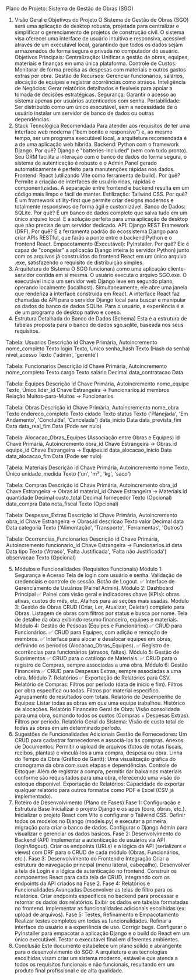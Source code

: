 Plano de Projeto: Sistema de Gestão de Obras (SGO)
1. Visão Geral e Objetivos do Projeto
O Sistema de Gestão de Obras (SGO) será uma aplicação de desktop robusta, projetada para centralizar e simplificar o gerenciamento de projetos de construção civil. O sistema visa oferecer uma interface de usuário intuitiva e responsiva, acessível através de um executável local, garantindo que todos os dados sejam armazenados de forma segura e privada no computador do usuário.
Objetivos Principais:
Centralização: Unificar a gestão de obras, equipes, materiais e finanças em uma única plataforma.
Controle de Custos: Monitorar de forma precisa as despesas com materiais e outros gastos extras por obra.
Gestão de Recursos: Gerenciar funcionários, salários, alocação de equipes e registrar ocorrências como atrasos.
Inteligência de Negócios: Gerar relatórios detalhados e flexíveis para apoiar a tomada de decisões estratégicas.
Segurança: Garantir o acesso ao sistema apenas por usuários autenticados com senha.
Portabilidade: Ser distribuído como um único executável, sem a necessidade de o usuário instalar um servidor de banco de dados ou outras dependências.
2. Stack Tecnológica Recomendada
Para atender aos requisitos de ter uma interface web moderna ("bem bonito e responsivo") e, ao mesmo tempo, ser um programa executável local, a arquitetura recomendada é a de uma aplicação web híbrida.
Backend: Python com o framework Django.
Por quê? Django é "batteries-included" (vem com tudo pronto). Seu ORM facilita a interação com o banco de dados de forma segura, o sistema de autenticação é robusto e o Admin Panel gerado automaticamente é perfeito para manutenções rápidas nos dados.
Frontend: React (utilizando Vite como ferramenta de build).
Por quê? Permite a criação de interfaces de usuário ricas, rápidas e componentizadas. A separação entre frontend e backend resulta em um código mais limpo e fácil de manter.
Estilização: Tailwind CSS.
Por quê? É um framework utility-first que permite criar designs modernos e totalmente responsivos de forma ágil e customizável.
Banco de Dados: SQLite.
Por quê? É um banco de dados completo que salva tudo em um único arquivo local. É a solução perfeita para uma aplicação de desktop que não precisa de um servidor dedicado.
API: Django REST Framework (DRF).
Por quê? É a ferramenta padrão do ecossistema Django para criar APIs RESTful, que farão a ponte entre o backend Python e o frontend React.
Empacotamento (Executável): PyInstaller.
Por quê? Ele é capaz de "congelar" a aplicação Django inteira (o servidor Python) junto com os arquivos já construídos do frontend React em um único arquivo .exe, satisfazendo o requisito de distribuição simples.
3. Arquitetura do Sistema
O SGO funcionará como uma aplicação cliente-servidor contida em si mesma.
O usuário executa o arquivo SGO.exe.
O executável inicia um servidor web Django leve em segundo plano, operando localmente (localhost).
Simultaneamente, ele abre uma janela que renderiza a interface construída em React.
A interface React faz chamadas de API para o servidor Django local para buscar e manipular os dados do banco de dados SQLite.
Para o usuário, a experiência é a de um programa de desktop nativo e coeso.
4. Estrutura Detalhada do Banco de Dados (Schema)
Esta é a estrutura de tabelas proposta para o banco de dados sgo.sqlite, baseada nos seus requisitos.


Tabela: Usuarios
Descrição
id
Chave Primária, Autoincremento
nome_completo
Texto
login
Texto, Único
senha_hash
Texto (Hash da senha)
nivel_acesso
Texto ('admin', 'gerente')


Tabela: Funcionarios
Descrição
id
Chave Primária, Autoincremento
nome_completo
Texto
cargo
Texto
salario
Decimal
data_contratacao
Data


Tabela: Equipes
Descrição
id
Chave Primária, Autoincremento
nome_equipe
Texto, Único
lider_id
Chave Estrangeira -> Funcionarios.id
membros
Relação Muitos-para-Muitos -> Funcionarios


Tabela: Obras
Descrição
id
Chave Primária, Autoincremento
nome_obra
Texto
endereco_completo
Texto
cidade
Texto
status
Texto ('Planejada', 'Em Andamento', 'Concluída', 'Cancelada')
data_inicio
Data
data_prevista_fim
Data
data_real_fim
Data (Pode ser nulo)


Tabela: Alocacao_Obras_Equipes
(Associação entre Obras e Equipes)
id
Chave Primária, Autoincremento
obra_id
Chave Estrangeira -> Obras.id
equipe_id
Chave Estrangeira -> Equipes.id
data_alocacao_inicio
Data
data_alocacao_fim
Data (Pode ser nulo)


Tabela: Materiais
Descrição
id
Chave Primária, Autoincremento
nome
Texto, Único
unidade_medida
Texto ('un', 'm²', 'kg', 'saco')


Tabela: Compras
Descrição
id
Chave Primária, Autoincremento
obra_id
Chave Estrangeira -> Obras.id
material_id
Chave Estrangeira -> Materiais.id
quantidade
Decimal
custo_total
Decimal
fornecedor
Texto (Opcional)
data_compra
Data
nota_fiscal
Texto (Opcional)


Tabela: Despesas_Extras
Descrição
id
Chave Primária, Autoincremento
obra_id
Chave Estrangeira -> Obras.id
descricao
Texto
valor
Decimal
data
Data
categoria
Texto ('Alimentação', 'Transporte', 'Ferramentas', 'Outros')


Tabela: Ocorrencias_Funcionarios
Descrição
id
Chave Primária, Autoincremento
funcionario_id
Chave Estrangeira -> Funcionarios.id
data
Data
tipo
Texto ('Atraso', 'Falta Justificada', 'Falta não Justificada')
observacao
Texto (Opcional)

5. Módulos e Funcionalidades (Requisitos Funcionais)
Módulo 1: Segurança e Acesso
Tela de login com usuário e senha.
Validação de credenciais e controle de sessão.
Botão de Logout.
✅ Interface de Gerenciamento de Usuários (Painel Admin).
Módulo 2: Dashboard Principal
✅ Painel com visão geral e indicadores chave (KPIs): obras ativas, custos do mês, etc.
Atalhos para as seções mais usadas.
Módulo 3: Gestão de Obras
CRUD (Criar, Ler, Atualizar, Deletar) completo para Obras.
Listagem de obras com filtros por status e busca por nome.
Tela de detalhe da obra exibindo resumo financeiro, equipes e materiais.
Módulo 4: Gestão de Pessoas (Equipes e Funcionários)
✅ CRUD para Funcionários.
✅ CRUD para Equipes, com adição e remoção de membros.
✅ Interface para alocar e desalocar equipes em obras, definindo os períodos (Alocacao_Obras_Equipes).
✅ Registro de ocorrências para funcionários (atrasos, faltas).
Módulo 5: Gestão de Suprimentos
✅ CRUD para o catálogo de Materiais.
✅ CRUD para o registro de Compras, sempre associadas a uma obra.
Módulo 6: Gestão Financeira
✅ CRUD para Despesas Extras, sempre associadas a uma obra.
Módulo 7: Relatórios
✅ Exportação de Relatórios para CSV.
Relatório de Compras:
Filtros por período (data de início e fim).
Filtros por obra específica ou todas.
Filtros por material específico.
Agrupamento de resultados com totais.
Relatório de Desempenho de Equipes:
Listar todas as obras em que uma equipe trabalhou.
Histórico de alocações.
Relatório Financeiro Geral de Obra:
Visão consolidada para uma obra, somando todos os custos (Compras + Despesas Extras).
Filtros por período.
Relatório Geral do Sistema:
Visão de custo total de todas as obras em um determinado período.
6. Sugestões de Funcionalidades Adicionais
Gestão de Fornecedores: Um CRUD para cadastrar fornecedores e associá-los às compras.
Anexos de Documentos: Permitir o upload de arquivos (fotos de notas fiscais, recibos, plantas) e vinculá-los a uma compra, despesa ou obra.
Linha do Tempo da Obra (Gráfico de Gantt): Uma visualização gráfica do cronograma da obra com suas etapas e dependências.
Controle de Estoque: Além de registrar a compra, permitir dar baixa nos materiais conforme são requisitados para uma obra, oferecendo uma visão do estoque disponível.
Exportação de Relatórios: Capacidade de exportar qualquer relatório para outros formatos como PDF e Excel (CSV já implementado).
7. Roteiro de Desenvolvimento (Plano de Fases)
Fase 1: Configuração e Estrutura Base
Inicializar o projeto Django e os apps (core, obras, etc.).
Inicializar o projeto React com Vite e configurar o Tailwind CSS.
Definir todos os modelos no Django (models.py) e executar a primeira migração para criar o banco de dados.
Configurar o Django Admin para visualizar e gerenciar os dados básicos.
Fase 2: Desenvolvimento do Backend (API)
Implementar a autenticação de usuários via API (login/logout).
Criar os endpoints (URLs) e a lógica da API (serializers e views) com DRF para o CRUD de cada módulo (Obras, Funcionários, etc.).
Fase 3: Desenvolvimento do Frontend e Integração
Criar a estrutura de navegação principal (menu lateral, cabeçalho).
Desenvolver a tela de Login e a lógica de autenticação no frontend.
Construir os componentes React para cada tela de CRUD, integrando com os endpoints da API criados na Fase 2.
Fase 4: Relatórios e Funcionalidades Avançadas
Desenvolver as telas de filtro para os relatórios.
Criar endpoints específicos no backend para processar e retornar os dados dos relatórios.
Exibir os dados em tabelas formatadas no frontend.
Implementar as funcionalidades adicionais escolhidas (ex: upload de arquivos).
Fase 5: Testes, Refinamento e Empacotamento
Realizar testes completos em todas as funcionalidades.
Refinar a interface do usuário e a experiência de uso.
Corrigir bugs.
Configurar o PyInstaller para empacotar a aplicação Django e o build do React em um único executável.
Testar o executável final em diferentes ambientes.
8. Conclusão
Este documento estabelece um plano sólido e abrangente para o desenvolvimento do SGO. A arquitetura e as tecnologias escolhidas visam criar um sistema moderno, estável e que atenda a todos os requisitos funcionais e não funcionais, resultando em um produto final profissional e de alta qualidade.
